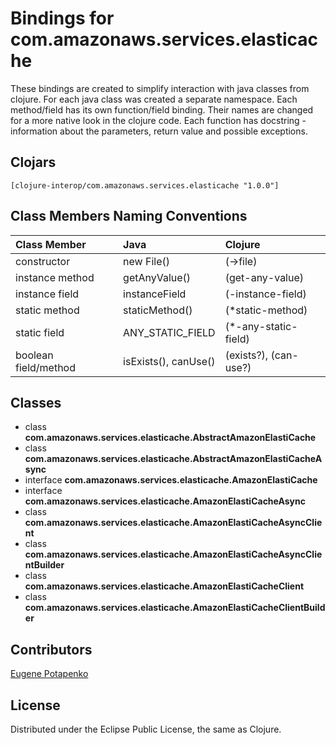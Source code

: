 # Bindings for com.amazonaws.services.elasticache

These bindings are created to simplify interaction with java classes from clojure.
For each java class was created a separate namespace.
Each method/field has its own function/field binding.
Their names are changed for a more native look in the clojure code. Each function has docstring - information about the parameters, return value and possible exceptions.

## Clojars

```
[clojure-interop/com.amazonaws.services.elasticache "1.0.0"]
```

## Class Members Naming Conventions

| Class Member | Java | Clojure |
|:--|:--|:--|
| constructor | new File() | (->file) |
| instance method | getAnyValue() | (get-any-value) |
| instance field | instanceField | (-instance-field) |
| static method | staticMethod() | (*static-method) |
| static field | ANY_STATIC_FIELD | (*-any-static-field) |
| boolean field/method | isExists(), canUse() | (exists?), (can-use?) |

## Classes

- class **com.amazonaws.services.elasticache.AbstractAmazonElastiCache**
- class **com.amazonaws.services.elasticache.AbstractAmazonElastiCacheAsync**
- interface **com.amazonaws.services.elasticache.AmazonElastiCache**
- interface **com.amazonaws.services.elasticache.AmazonElastiCacheAsync**
- class **com.amazonaws.services.elasticache.AmazonElastiCacheAsyncClient**
- class **com.amazonaws.services.elasticache.AmazonElastiCacheAsyncClientBuilder**
- class **com.amazonaws.services.elasticache.AmazonElastiCacheClient**
- class **com.amazonaws.services.elasticache.AmazonElastiCacheClientBuilder**

## Contributors

[Eugene Potapenko](https://github.com/potapenko/)

## License

Distributed under the Eclipse Public License, the same as Clojure.
